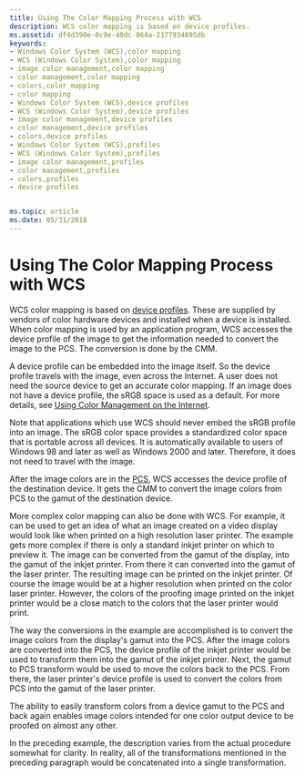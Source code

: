 ```yaml
---
title: Using The Color Mapping Process with WCS
description: WCS color mapping is based on device profiles.
ms.assetid: df4d390e-0c9e-40dc-864a-2177934895db
keywords:
- Windows Color System (WCS),color mapping
- WCS (Windows Color System),color mapping
- image color management,color mapping
- color management,color mapping
- colors,color mapping
- color mapping
- Windows Color System (WCS),device profiles
- WCS (Windows Color System),device profiles
- image color management,device profiles
- color management,device profiles
- colors,device profiles
- Windows Color System (WCS),profiles
- WCS (Windows Color System),profiles
- image color management,profiles
- color management,profiles
- colors,profiles
- device profiles


ms.topic: article
ms.date: 05/31/2018
---
```


# Using The Color Mapping Process with WCS

WCS color mapping is based on [device profiles](d.md). These are supplied by vendors of color hardware devices and installed when a device is installed. When color mapping is used by an application program, WCS accesses the device profile of the image to get the information needed to convert the image to the PCS. The conversion is done by the CMM.

A device profile can be embedded into the image itself. So the device profile travels with the image, even across the Internet. A user does not need the source device to get an accurate color mapping. If an image does not have a device profile, the sRGB space is used as a default. For more details, see [Using Color Management on the Internet](using-color-management-on-the-internet.md).

Note that applications which use WCS should never embed the sRGB profile into an image. The sRGB color space provides a standardized color space that is portable across all devices. It is automatically available to users of Windows 98 and later as well as Windows 2000 and later. Therefore, it does not need to travel with the image.

After the image colors are in the [PCS](p.md), WCS accesses the device profile of the destination device. It gets the CMM to convert the image colors from PCS to the gamut of the destination device.

More complex color mapping can also be done with WCS. For example, it can be used to get an idea of what an image created on a video display would look like when printed on a high resolution laser printer. The example gets more complex if there is only a standard inkjet printer on which to preview it. The image can be converted from the gamut of the display, into the gamut of the inkjet printer. From there it can converted into the gamut of the laser printer. The resulting image can be printed on the inkjet printer. Of course the image would be at a higher resolution when printed on the color laser printer. However, the colors of the proofing image printed on the inkjet printer would be a close match to the colors that the laser printer would print.

The way the conversions in the example are accomplished is to convert the image colors from the display's gamut into the PCS. After the image colors are converted into the PCS, the device profile of the inkjet printer would be used to transform them into the gamut of the inkjet printer. Next, the gamut to PCS transform would be used to move the colors back to the PCS. From there, the laser printer's device profile is used to convert the colors from PCS into the gamut of the laser printer.

The ability to easily transform colors from a device gamut to the PCS and back again enables image colors intended for one color output device to be proofed on almost any other.

In the preceding example, the description varies from the actual procedure somewhat for clarity. In reality, all of the transformations mentioned in the preceding paragraph would be concatenated into a single transformation.

 

 




